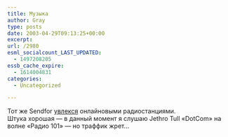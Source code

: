 ```yaml
---
title: Музыка
author: Gray
type: posts
date: 2003-04-29T09:13:25+00:00
excerpt:
url: /2980
esml_socialcount_LAST_UPDATED:
  - 1497208205
essb_cache_expire:
  - 1614004831
categories:
  - Uncategorized

---
```








Тот же Sendfor <a href="http://sendfor.ru/comments/1051513477" target="_blank">увлекся</a> онлайновыми радиостанциями.  
Штука хорошая &#8212; в данный момент я слушаю Jethro Tull &#171;DotCom&#187; на волне &#171;Радио 101&#187; &#8212; но траффик жрет&#8230;